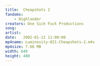 ```yaml
---
title:  Cheapshots 2
fandoms:
    - Highlander
creators: One Sick Fuck Productions
song: 
artist: 
date:   2002-01-12 11:00:00
mp4name: Luminosity-021-Cheapshots-2.m4v
mp4size: 7.66 MB
width: 640
height: 480
---
```



  